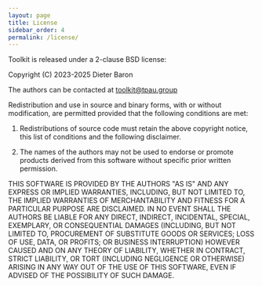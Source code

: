 ```yaml
---
layout: page
title: License
sidebar_order: 4
permalink: /license/
---
```

Toolkit is released under a 2-clause BSD license:

Copyright (C) 2023-2025 Dieter Baron

The authors can be contacted at <toolkit@tpau.group>

Redistribution and use in source and binary forms, with or without
modification, are permitted provided that the following conditions
are met:

1. Redistributions of source code must retain the above copyright
   notice, this list of conditions and the following disclaimer.

2. The names of the authors may not be used to endorse or promote
  products derived from this software without specific prior
  written permission.

THIS SOFTWARE IS PROVIDED BY THE AUTHORS "AS IS" AND ANY EXPRESS
OR IMPLIED WARRANTIES, INCLUDING, BUT NOT LIMITED TO, THE IMPLIED
WARRANTIES OF MERCHANTABILITY AND FITNESS FOR A PARTICULAR PURPOSE
ARE DISCLAIMED.  IN NO EVENT SHALL THE AUTHORS BE LIABLE FOR ANY
DIRECT, INDIRECT, INCIDENTAL, SPECIAL, EXEMPLARY, OR CONSEQUENTIAL
DAMAGES (INCLUDING, BUT NOT LIMITED TO, PROCUREMENT OF SUBSTITUTE
GOODS OR SERVICES; LOSS OF USE, DATA, OR PROFITS; OR BUSINESS
INTERRUPTION) HOWEVER CAUSED AND ON ANY THEORY OF LIABILITY, WHETHER
IN CONTRACT, STRICT LIABILITY, OR TORT (INCLUDING NEGLIGENCE OR
OTHERWISE) ARISING IN ANY WAY OUT OF THE USE OF THIS SOFTWARE, EVEN
IF ADVISED OF THE POSSIBILITY OF SUCH DAMAGE.
